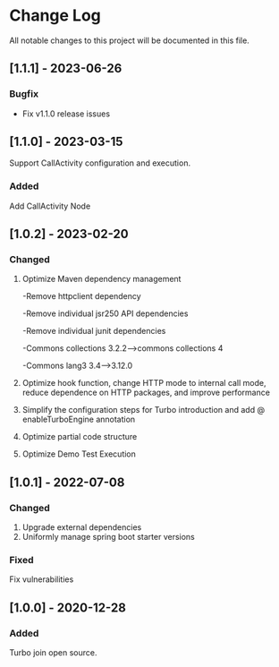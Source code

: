 
# Change Log

All notable changes to this project will be documented in this file.

## [1.1.1] - 2023-06-26
### Bugfix
- Fix v1.1.0 release issues


## [1.1.0] - 2023-03-15

Support CallActivity configuration and execution.

### Added

Add CallActivity Node

## [1.0.2] - 2023-02-20

### Changed

1. Optimize Maven dependency management

    -Remove httpclient dependency
    
    -Remove individual jsr250 API dependencies

    -Remove individual junit dependencies

    -Commons collections 3.2.2-->commons collections 4
    
    -Commons lang3 3.4-->3.12.0

2. Optimize hook function, change HTTP mode to internal call mode, reduce dependence on HTTP packages, and improve performance

3. Simplify the configuration steps for Turbo introduction and add @ enableTurboEngine annotation

4. Optimize partial code structure

5. Optimize Demo Test Execution

## [1.0.1] -  2022-07-08

### Changed

1. Upgrade external dependencies
2. Uniformly manage spring boot starter versions

### Fixed

Fix vulnerabilities

## [1.0.0] - 2020-12-28

### Added

Turbo join open source.

